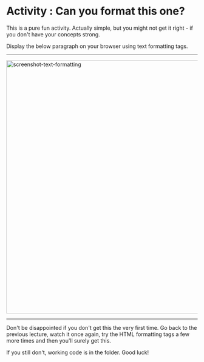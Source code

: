 # Activity : Can you format this one?

This is a pure fun activity. Actually simple, but you might not get it right - if you don't have your concepts strong.

Display the below paragraph on your browser using text formatting tags.

----------

<img width="668" alt="screenshot-text-formatting" src="https://user-images.githubusercontent.com/74656238/114281287-2cd83380-9a5b-11eb-9889-998c3a2250f1.png">

----------

Don't  be disappointed if you don't get this the very first time. Go back to the previous lecture, watch it once again, try the HTML formatting tags a few more times and then you'll surely get this.

If you still don't, working code is in the folder. Good luck!
